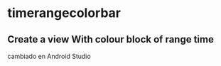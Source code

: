 # timerangecolorbar
Create a view With colour block of range time
-----
cambiado en Android Studio

